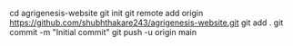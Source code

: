 cd agrigenesis-website
git init
git remote add origin https://github.com/shubhthakare243/agrigenesis-website.git
git add .
git commit -m "Initial commit"
git push -u origin main
